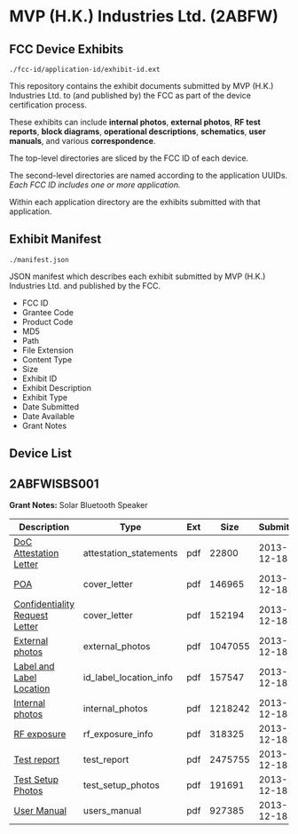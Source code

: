 # MVP (H.K.) Industries Ltd. (2ABFW)
## FCC Device Exhibits

```
./fcc-id/application-id/exhibit-id.ext
```

This repository contains the exhibit documents submitted by MVP (H.K.) Industries Ltd. to (and published by) the FCC as part of the device certification process.

These exhibits can include **internal photos**, **external photos**, **RF test reports**, **block diagrams**, **operational descriptions**, **schematics**, **user manuals**, and various **correspondence**.

The top-level directories are sliced by the FCC ID of each device.

The second-level directories are named according to the application UUIDs. *Each FCC ID includes one or more application.*

Within each application directory are the exhibits submitted with that application. 

## Exhibit Manifest

```
./manifest.json
```

JSON manifest which describes each exhibit submitted by MVP (H.K.) Industries Ltd. and published by the FCC.

- FCC ID
- Grantee Code
- Product Code
- MD5
- Path
- File Extension
- Content Type
- Size
- Exhibit ID
- Exhibit Description
- Exhibit Type
- Date Submitted
- Date Available
- Grant Notes

## Device List
## 2ABFWISBS001
**Grant Notes:** Solar Bluetooth Speaker

| Description | Type | Ext | Size | Submitted | Available |
| ----------- | ---- | --- | ---- | --------- | --------- |
| [DoC Attestation Letter](2ABFWISBS001/a58c370a45de8a13ccd13929ca58c5ef/2146327.pdf) | attestation_statements | pdf | 22800 | 2013-12-18 | 2013-12-18 |
| [POA](2ABFWISBS001/a58c370a45de8a13ccd13929ca58c5ef/2146328.pdf) | cover_letter | pdf | 146965 | 2013-12-18 | 2013-12-18 |
| [Confidentiality Request Letter](2ABFWISBS001/a58c370a45de8a13ccd13929ca58c5ef/2146329.pdf) | cover_letter | pdf | 152194 | 2013-12-18 | 2013-12-18 |
| [External photos](2ABFWISBS001/a58c370a45de8a13ccd13929ca58c5ef/2146336.pdf) | external_photos | pdf | 1047055 | 2013-12-18 | 2013-12-18 |
| [Label and Label Location](2ABFWISBS001/a58c370a45de8a13ccd13929ca58c5ef/2146338.pdf) | id_label_location_info | pdf | 157547 | 2013-12-18 | 2013-12-18 |
| [Internal photos](2ABFWISBS001/a58c370a45de8a13ccd13929ca58c5ef/2146337.pdf) | internal_photos | pdf | 1218242 | 2013-12-18 | 2013-12-18 |
| [RF exposure](2ABFWISBS001/a58c370a45de8a13ccd13929ca58c5ef/2146333.pdf) | rf_exposure_info | pdf | 318325 | 2013-12-18 | 2013-12-18 |
| [Test report](2ABFWISBS001/a58c370a45de8a13ccd13929ca58c5ef/2146334.pdf) | test_report | pdf | 2475755 | 2013-12-18 | 2013-12-18 |
| [Test Setup Photos](2ABFWISBS001/a58c370a45de8a13ccd13929ca58c5ef/2146335.pdf) | test_setup_photos | pdf | 191691 | 2013-12-18 | 2013-12-18 |
| [User Manual](2ABFWISBS001/a58c370a45de8a13ccd13929ca58c5ef/2146339.pdf) | users_manual | pdf | 927385 | 2013-12-18 | 2013-12-18 |
